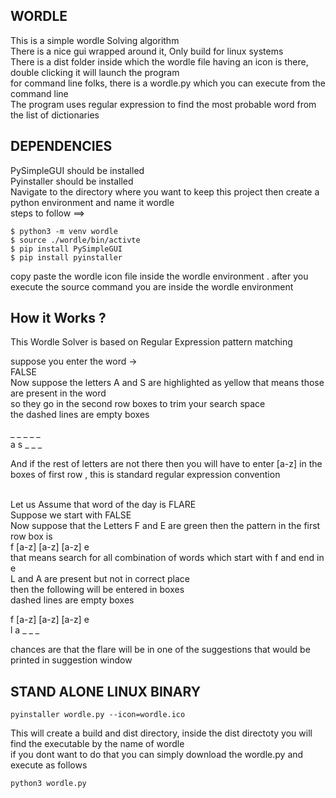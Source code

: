 ## WORDLE 

This is a simple wordle Solving algorithm<br />
There is a nice gui wrapped around it, Only build for linux systems <br />
There is a dist folder inside which the wordle file having an icon is there, double clicking it will launch the program <br />
for command line folks, there is a wordle.py which you can execute from the command line <br />
The program uses regular expression to find the most probable word from the list of dictionaries <br /> 

## DEPENDENCIES 

PySimpleGUI should be installed <br />
Pyinstaller should be installed <br />
Navigate to the directory where you want to keep this project then create a python environment and name it wordle <br />
steps to follow ==> 
```
$ python3 -m venv wordle 
$ source ./wordle/bin/activte 
$ pip install PySimpleGUI 
$ pip install pyinstaller 
```
copy paste the wordle icon file inside the wordle environment .
after you execute the source command you are inside the wordle environment

## How it Works ?


This Wordle Solver is based on Regular Expression pattern matching <br />

suppose you enter the word -> <br />
FALSE <br />
Now suppose the letters A and S are highlighted as yellow that means those are present in the word <br />
so they go in the second row boxes to trim your search space <br /> 
the dashed lines are empty boxes <br />

_ _ _ _ _<br />
a s _ _ _<br />

And if the rest of letters are not there then you will have to enter [a-z] in the boxes of first row , this is standard regular expression 
convention <br />

<br />
Let us Assume that word of the day is FLARE  <br />
Suppose we start with  FALSE <br />
Now suppose that the Letters F and E are green then the pattern in the first row box is <br />
f  [a-z] [a-z] [a-z] e <br />
that means search for all combination of words which start with f and end in e <br />
L and A are present but not in correct place<br />
then the following will be entered in boxes <br />
dashed lines are empty boxes <br />

f [a-z] [a-z] [a-z] e <br />
l a _ _ _

chances are that the flare will be in one of the suggestions that would be printed in suggestion window 

## STAND ALONE LINUX BINARY 
```
pyinstaller wordle.py --icon=wordle.ico
```
This will create a build and dist directory, inside the dist directoty you will find the executable by the name of wordle<br />
if you dont want to do that you can simply download the wordle.py and execute as follows <br />
```
python3 wordle.py
```
